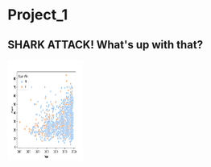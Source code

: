 # Project_1

## SHARK ATTACK! What's up with that? 


<img src="images/graph_1.png" width="150" height="200">